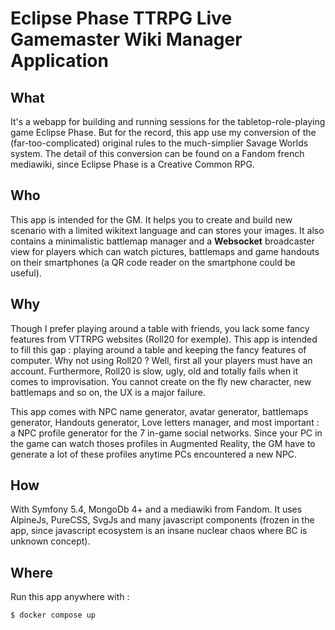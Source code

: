 # Eclipse Phase TTRPG Live Gamemaster Wiki Manager Application

## What 
It's a webapp for building and running sessions for the tabletop-role-playing game Eclipse Phase.
But for the record, this app use my conversion of the (far-too-complicated) original rules to the much-simplier Savage Worlds system.
The detail of this conversion can be found on a Fandom french mediawiki, since Eclipse Phase is a Creative Common RPG.

## Who
This app is intended for the GM. It helps you to create and build new scenario with a limited wikitext language and can stores your images.
It also contains a minimalistic battlemap manager and a **Websocket** broadcaster view for players which can watch pictures, 
battlemaps and game handouts on their smartphones (a QR code reader on the smartphone could be useful).

## Why
Though I prefer playing around a table with friends, you lack some fancy features from VTTRPG websites (Roll20 for exemple). 
This app is intended to fill this gap : playing around a table and keeping the fancy features of computer. 
Why not using Roll20 ? Well, first all your players must have an account. Furthermore, Roll20 is slow, ugly, old and 
totally fails when it comes to improvisation. You cannot create on the fly new character, new battlemaps and so on, the UX is a major failure.

This app comes with NPC name generator, avatar generator, battlemaps generator, Handouts generator, Love letters manager, and most important : 
a NPC profile generator for the 7 in-game social networks. Since your PC in the game can watch thoses profiles in Augmented Reality, the
GM have to generate a lot of these profiles anytime PCs encountered a new NPC.

## How
With Symfony 5.4, MongoDb 4+ and a mediawiki from Fandom. It uses AlpineJs, PureCSS, SvgJs and many javascript components (frozen in the app, since
javascript ecosystem is an insane nuclear chaos where BC is unknown concept).

## Where
Run this app anywhere with :
```bash
$ docker compose up
```

